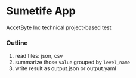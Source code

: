 # Sumetife App
AccetByte Inc technical project-based test

### Outline
1. read files: json, csv
2. summarize those `value` grouped by `level_name`
3. write result as output.json or output.yaml
